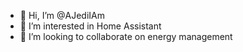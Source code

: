 - 👋 Hi, I’m @AJediIAm
- 👀 I’m interested in Home Assistant
- 💞️ I’m looking to collaborate on energy management

<!---
AJediIAm/AJediIAm is a ✨ special ✨ repository because its `README.md` (this file) appears on your GitHub profile.
You can click the Preview link to take a look at your changes.
--->
